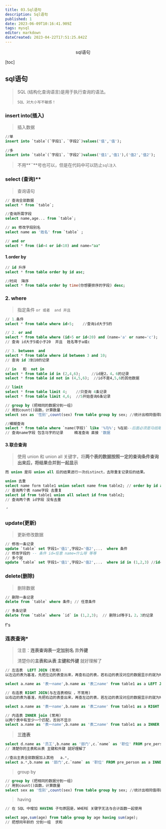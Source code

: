 ```yaml
---
title: 03.Sql语句
description: Sql语句
published: 1
date: 2023-06-09T10:16:41.909Z
tags: mysql
editor: markdown
dateCreated: 2023-04-22T17:51:25.842Z
---
```


<center>sql语句</center>

[toc]



## sql语句

> SQL (结构化查询语言)是用于执行查询的语法。
>
> ```
> SQL 对大小写不敏感！
> ```



### insert into(插入)

> 插入数据

```sql
//单
insert into `table`(`字段1`，`字段2`)values('值','值');
	
//多
insert into `table`(`字段1`，`字段2`)values('值1','值1'),('值2','值2');
```

> 不用**\`\`**号也可以，但是在代码中可以防止`sql注入`



### select (查询)**

> 查询语句

```sql
// 查询全部数据
select * from `table`;

//查询所需字段
select name,age... from `table`;

// as 修改字段别名
select name as '姓名' from `table` ;

// and or
select * from (id>4 or id<10) and name="aa"
```



#### 1.order by

```sql
// id 升序
select * from table order by id asc;

//时间  降序
select * from table order by time(你想要排序的字段) desc;
```



### 2. where

> 指定条件 `or 或者  and 并且`

```sql
// 1.条件
select * from table where id>5;    //查询id大于5的

// 2. or and
select * from table where (id>5 or id<20) and (name='a' or name='c');
// 查询 id大于5或小于20  并且  姓名等于a或c

// 3. between  and
select * from table where id between 3 and 10;
// 查询 id 3到10的记录

// in   和  not in
select * from table id in (2,4,6);     //id是2，4，6的记录
select * from table id not in (4,5,6);  //id不是4,5,6的其他数据

// limit 
select * from table limit 4;    //只查询 4条记录
select * from table limit 4,6;  //5开始查询6条记录

// group by (把相同的数据分到一组)
// 用到count()函数，计算数量
select sex as '性别',count(sex) from table group by sex; //统计出相同值得数量

//模糊查询  
select * from table where `name(字段)` like '%马%'; %在前--后面必须是马结尾
// 查询name字段 包含马字的记录     精准查询 直接 '数据
```

#### 3.联合查询

>使用 union 和 union all 关键字，将**两个表的数据按照一定的查询条件查询出来后，将结果合并到一起显示**

```sql
而 union 是将 union all 后的结果进行一次distinct，去除重复记录后的结果。

union 去重
select name form table1 union select name from table2; // order by id asc;排序
// 查询两个表 name字段 去重复
select id from table1 union all select id from table2;
// 查询两个表 id字段 没有去重
```

​                                                                                                                                                                           ‘

### update(更新)

> 更新修改数据

```sql
// 修改一条记录 
update `table` set 字段1='值1',字段2='值2',...  where 条件 
// 修改字段的 -- 条件 id=任意 name=什么呀 等等
// 多个就
update `table` set 字段1='值1',字段2='值2',...  where id in (1,2,3) //id=1 2 3 
```



### delete(删除)

> 删除数据

```sql
// 删除一条记录
delete from `table` where 条件; // 任意条件

// 多条记录
delete from `table` where `id` in (1,2,3);  // 删除id等于1，2，3的记录
```

f's



### 连表查询*

> 注意：**连表查询表一定加别名**  靠**外键**
>
> 清楚你的**主表和从表 主键和外键** 就好理解了

```sql
// 左连表  LEFT JOIN (常用)
以左边的表为基准，先把左边的表查出来，再查右边的表，若右边的表没对应的数据显示的就为NULL。

select a.name as '表一name',b.name as '表二name' from table1 as a LEFT JOIN table2 as b ON a.id = j.外键id;

// 右连表 RIGHT JOIN(与左连表相似 ，不常用)
以右边的表为基准，先把右边的表查出来，再查左边的表，若左边的表没对应的数据显示的就为NULL

select a.name as '表一name',b.name as '表二name' from table1 as a RIGHT JOIN table2 as b ON a.外键id = j.id; 

// 内连表 INNER join (常用)
以两个表中有至少一个匹配，否则不显示
select a.name as '表一name',b.name as '表二name' from table1 as a INNER JOIN table2 as b ON a.id = j.id; 
```

> **三连表**  

```sql
select d.name as '员工',b.name as '部门',c.`name` as '职位' FROM pre_person as d INNER JOIN pre_department as b ON d.depid=b.id INNER JOIN pre_job as c on d.jobid = c.id;
// 清楚你的主表和从表 主键和外键 就好理解了

//查出主表全部数据加上其他   a.*,
select a.*,b.name as '部门',c.`name` as '职位' FROM pre_person as a INNER JOIN pre_department as b ON a.depid=b.id INNER JOIN pre_job as c on a.jobid = c.id ORDER BY a.id ASC;
```



> group   by

```sql
// group by (把相同的数据分到一组)
// 用到count()函数，计算数量       
select sex as '性别',count(sex) from table group by sex; //统计出相同值得数量
```



> having

```sql
// 在 SQL 中增加 HAVING 子句原因是，WHERE 关键字无法与合计函数一起使用

select age,sum(age) from table group by age having sum(age);
// 把想同年龄的 分到一组  求和
```

